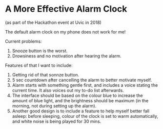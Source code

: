 # A More Effective Alarm Clock
(as part of the Hackathon event at Uvic in 2018)

The default alarm clock on my phone does not work for me! 

Current problems:
1. Snooze button is the worst.
2. Drowsiness and no motivation after hearing the alarm.

Features of that I want to include:
1. Getting rid of that sonnze button.
2. 5 sec countdown after cancelling the alarm to better motivate myself.
3. Alarm starts with something gentle first, and includes a voice stating the current time. 
   It also voices out my to-do list afterwards.
4. The interface should be based on the colour blue to increase the amount of blue light,
   and the brightness should be maximum (in the morning, not during setting up the alarm).
5. Another good design is to include a feature to help myself better fall asleep:
   before sleeping, colour of the clock is set to warm automatically, and white noise 
   is being played for 30 mins.
